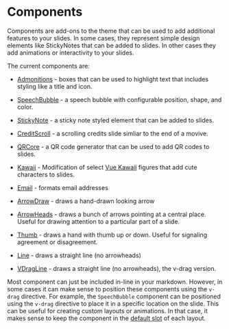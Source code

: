 # Components

Components are add-ons to the theme that can be used to add additional features to your slides. In some cases, they represent simple design elements like StickyNotes that can be added to slides. In other cases they add animations or interactivity to your slides.

The current components are:

- [Admonitions](/components/admonitions) - boxes that can be used to highlight text that includes styling like a title and icon.

- [SpeechBubble](/components/speechbubble) - a speech bubble with configurable position, shape, and color.

- [StickyNote](/components/stickynote) - a sticky note styled element that can be added to slides.

- [CreditScroll](/components/creditscroll) - a scrolling credits slide simliar to the end of a movive.

- [QRCore](/components/qrcode) - a QR code generator that can be used to add QR codes to slides.

- [Kawaii](/components/kawaii) - Modification of select [Vue Kawaii](https://github.com/youngtailors/vue-kawaii) figures that add cute characters to slides.

- [Email](/components/email) - formats email addresses

- [ArrowDraw](/components/arrowdraw) - draws a hand-drawn looking arrow

- [ArrowHeads](/components/arrowheads) - draws a bunch of arrows pointing at a central place. Useful for drawing attention to a particular part of a slide.

- [Thumb](/components/thumb) - draws a hand with thumb up or down. Useful for signaling agreement or disagreement.

- [Line](/components/line) - draws a straight line (no arrowheads)

- [VDragLine](/components/vdragline) - draws a straight line (no arrowheads), the v-drag version.

Most component can just be included in-line in your markdown. However, in some cases it can make sense to position these components using the `v-drag` directive. For example, the `SpeechBubble` component can be positioned using the `v-drag` directive to place it in a specific location on the slide. This can be useful for creating custom layouts or animations. In that case, it makes sense to keep the component in the [default slot](/layouts#slots) of each layout.
